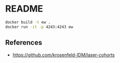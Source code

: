 # README

```bash
docker build -t ew .
docker run -it -p 4243:4243 ew
```

## References

- https://github.com/krosenfeld-IDM/laser-cohorts